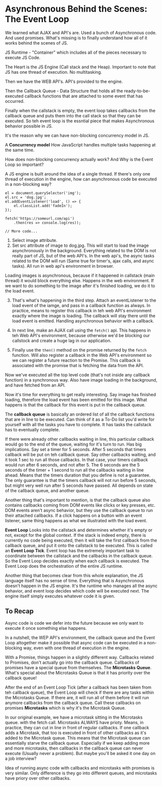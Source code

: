 # Asynchronous Behind the Scenes: The Event Loop

We learned what AJAX and API's are. Used a bunch of Asynchronous code. And used promises. What's missing is to finally understand how all of it works behind the scenes of JS.

JS Runtime - "Container" which includes all of the pieces necessary to execute JS Code.

The Heart is the JS Engine (Call stack and the Heap). Important to note that JS has one thread of execution. No multitasking.

Then we have the WEB API's. API's provided to the engine.

Then the Callback Queue - Data Structure that holds all the ready-to-be-executed callback functions that are attached to some event that has occurred.

Finally when the callstack is empty, the event loop takes callbacks from the callback queue and puts them into the call stack so that they can be executed. So teh event loop is the essntial piece that makes Asynchronous behavior possible in JS.

It's the reason why we can have non-blocking concurrency model in JS.

A **Concurrency model** How JavaScript handles multiple tasks happening at the same time.

How does non-blocking concurrency actually work? And Why is the Event Loop so important?

A JS engine is built around the idea of a single thread. If there's only one thread of execution in the engine, how can asynchronous code be executed in a non-blocking way?

```
el = document.querySelector('img');
el.src = 'dog.jpg';
el.addEventListener('load', () => {
    el.classList.add('fadeIn');
});

fetch('https://someurl.com/api')
    .then(res => console.log(res));

// More code...

```

1. Select image attribute.
2. Set src attribute of image to dog.jpg.
   This will start to load the image asynchronously in the background. Everything related to the DOM is not really part of JS, but of the web API's. In the web api's, the async tasks related to the DOM will run (Same true for timer's, ajax calls, and async tasks). All run in web api's environment in browser.

Loading images is asynchronous, because if it happened in callstack (main thread) it would block everything else. Happens in the web environment. If we want to do something to the image after it's finished loading, we do it to the load event.

3. That's what's happening in the third step. Attach an eventListener to the load event of the iamge, and pass in a callback function as always. In practice, means to register this callback in teh web API's environment exactly where the image is loading. The callback will stay there until the load event is emitted. Handling asynchronous behavior with a callback.

4. In next line, make an AJAX call using the `fetch()` api. This happens in teh Web API's environment, because otherwise we'd be blocking our callstock and create a huge lag in our application.

5. Finally use the `then()` method on the promise returned by the `fetch` function. Will also register a callback in the Web API's environment so we can register a future reaction to the Promise. This callback is associated with the promise that is fetching the data from the API.

Now we've executed all the top level code (that's not inside any callback function) in a synchronous way. Also have image loading in the background, and have fetched from an API.

Now it's time for everything to get really interesting. Say image has finished loading, therefore the load event has been emitted for this image. What happens is that the callback for this event is put in the callback queue.

The **callback queue** is basically an ordered list of all the callback functions that are in line to be executed. Can think of it as a To-Do list you'd write for yourself with all the tasks you have to complete. It has tasks the callstack has to eventually complete.

If there were already other callbacks waiting in line, this particular callback would go to the end of the queue, waiting for it's turn to run. Has big implications. Say set a timer for 5 seconds. After 5 seconds that timers callback will be put on teh callback queue. Say other callbacks waiting, and it took 1 sec to run all those callbacks. In that case, your timers callback would run after 6 seconds, and not after 5. The 6 seconds are the 5 seconds of the timer + 1 second to run all the callbacks waiting in line ahead. Means that the timers duration that you define is not a guarantee. The only guarantee is that the timers callback will not run before 5 seconds, but might very well run after 5 seconds have passed. All depends on state of the callback queue, and another queue.

Another thing that's important to mention, is that the callback queue also contains callbacks coming from DOM events like clicks or key presses, etc. DOM events aren't async behavior, but they use the callback queue to run their attached callbacks. If a click happens on a button with an event listener, same thing happens as what we illustrated with the load event.

**Event Loop** Looks into the callstack and determines whether it's empty or not, except for the global context. If the stack is indeed empty, there is currently no code being executed, then it will take the first callback from the callback queue, and put it onto the callstack to be executed. This is called an **Event Loop Tick**. Event loop has the extremely important task to coordinate between the callstack and the callbacks in the callback queue. So the Event Loop decides exactly when each callback is executed. The Event Loop does the orchestration of the entire JS runtime.

Another thing that becomes clear from this whole explanation, the JS language itself has no sense of time. Everything that is Asynchronous doesn't happen in the JS engine. It's the runtime who manages all the async behavior, and event loop decides which code will be executed next. The engine itself simply executes whatever code it is given.

## To Recap

Async code is code we defer into the future because we only want to execute it once something else happens.

In a nutshell, the WEP API's environment, the callback queue and the Event Loop altogether make it possible that async code can be executed in a non-blocking way, even with one thread of execution in the engine.

With a Promise, things happen in a slightly different way. Callbacks related to Promises, don't actually go into the callback queue. Callbacks of promises have a special queue from themselves. The **Microtasks Queue**. What's special about the Microtasks Queue is that it has priority over the callback queue!

After the end of an Event Loop Tick (after a callback has been taken from teh callback queue), the Event Loop will check if there are any tasks within the Microtasks Queue. If there are, it will run all of them before it will run anymore callbacks from the callback queue. Call these callbacks on promises **Microtasks** which is why it's the Microtask Queue.

In our original example, we have a microtask sitting in the Microtasks queue. with the fetch call. Microtasks ALWAYS have prioty. Means, in practice, they can cut in line in front of regular callbacks. If one callback adds a Microtask, that too is executed in front of other callbacks as it's added to the Microtask queue. This means that the Microtask queue can essentially starve the callback queue. Especially if we keep adding more and more microtasks, then callbacks in the callback queue can never execute (Usually never a problem). But maybe you'll be asked it one day on a job interview?

Idea of running async code with callbacks and microtasks with promises is very similar. Only difference is they go into different queues, and microtasks have priory over other callbacks.
